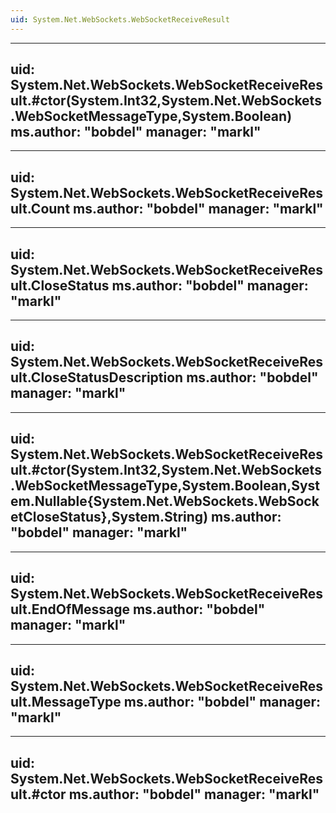 ```yaml
---
uid: System.Net.WebSockets.WebSocketReceiveResult
---
```


---
uid: System.Net.WebSockets.WebSocketReceiveResult.#ctor(System.Int32,System.Net.WebSockets.WebSocketMessageType,System.Boolean)
ms.author: "bobdel"
manager: "markl"
---

---
uid: System.Net.WebSockets.WebSocketReceiveResult.Count
ms.author: "bobdel"
manager: "markl"
---

---
uid: System.Net.WebSockets.WebSocketReceiveResult.CloseStatus
ms.author: "bobdel"
manager: "markl"
---

---
uid: System.Net.WebSockets.WebSocketReceiveResult.CloseStatusDescription
ms.author: "bobdel"
manager: "markl"
---

---
uid: System.Net.WebSockets.WebSocketReceiveResult.#ctor(System.Int32,System.Net.WebSockets.WebSocketMessageType,System.Boolean,System.Nullable{System.Net.WebSockets.WebSocketCloseStatus},System.String)
ms.author: "bobdel"
manager: "markl"
---

---
uid: System.Net.WebSockets.WebSocketReceiveResult.EndOfMessage
ms.author: "bobdel"
manager: "markl"
---

---
uid: System.Net.WebSockets.WebSocketReceiveResult.MessageType
ms.author: "bobdel"
manager: "markl"
---

---
uid: System.Net.WebSockets.WebSocketReceiveResult.#ctor
ms.author: "bobdel"
manager: "markl"
---
